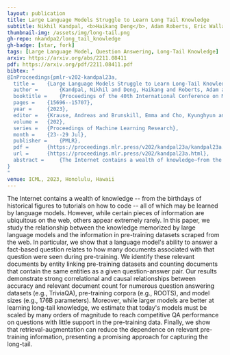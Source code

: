 ```yaml
---
layout: publication
title: Large Language Models Struggle to Learn Long Tail Knowledge
subtitle: Nikhil Kandpal, <b>Haikang Deng</b>, Adam Roberts, Eric Wallace, Colin Raffel
thumbnail-img: /assets/img/long-tail.png
gh-repo: nkandpa2/long_tail_knowledge
gh-badge: [star, fork]
tags: [Large Language Model, Question Answering, Long-Tail Knowledge]
arxiv: https://arxiv.org/abs/2211.08411
pdf: https://arxiv.org/pdf/2211.08411.pdf
bibtex: "
@InProceedings{pmlr-v202-kandpal23a,
  title = 	 {Large Language Models Struggle to Learn Long-Tail Knowledge},
  author =       {Kandpal, Nikhil and Deng, Haikang and Roberts, Adam and Wallace, Eric and Raffel, Colin},
  booktitle = 	 {Proceedings of the 40th International Conference on Machine Learning},
  pages = 	 {15696--15707},
  year = 	 {2023},
  editor = 	 {Krause, Andreas and Brunskill, Emma and Cho, Kyunghyun and Engelhardt, Barbara and Sabato, Sivan and Scarlett, Jonathan},
  volume = 	 {202},
  series = 	 {Proceedings of Machine Learning Research},
  month = 	 {23--29 Jul},
  publisher =    {PMLR},
  pdf = 	 {https://proceedings.mlr.press/v202/kandpal23a/kandpal23a.pdf},
  url = 	 {https://proceedings.mlr.press/v202/kandpal23a.html},
  abstract = 	 {The Internet contains a wealth of knowledge—from the birthdays of historical figures to tutorials on how to code—all of which may be learned by language models. However, while certain pieces of information are ubiquitous on the web, others appear extremely rarely. In this paper, we study the relationship between the knowledge memorized by large language models and the information in pre-training datasets scraped from the web. In particular, we show that a language model’s ability to answer a fact-based question relates to how many documents associated with that question were seen during pre-training. We identify these relevant documents by entity linking pre-training datasets and counting documents that contain the same entities as a given question-answer pair. Our results demonstrate strong correlational and causal relationships between accuracy and relevant document count for numerous question answering datasets (e.g., TriviaQA), pre-training corpora (e.g., ROOTS), and model sizes (e.g., 176B parameters). Moreover, while larger models are better at learning long-tail knowledge, we estimate that today’s models must be scaled by many orders of magnitude to reach competitive QA performance on questions with little support in the pre-training data. Finally, we show that retrieval-augmentation can reduce the dependence on relevant pre-training information, presenting a promising approach for capturing the long-tail.}
}
"
venue: ICML, 2023, Honolulu, Hawaii
---
```


The Internet contains a wealth of knowledge -- from the birthdays of historical figures to tutorials on how to code -- all of which may be learned by language models. However, while certain pieces of information are ubiquitous on the web, others appear extremely rarely. In this paper, we study the relationship between the knowledge memorized by large language models and the information in pre-training datasets scraped from the web. In particular, we show that a language model's ability to answer a fact-based question relates to how many documents associated with that question were seen during pre-training. We identify these relevant documents by entity linking pre-training datasets and counting documents that contain the same entities as a given question-answer pair. Our results demonstrate strong correlational and causal relationships between accuracy and relevant document count for numerous question answering datasets (e.g., TriviaQA), pre-training corpora (e.g., ROOTS), and model sizes (e.g., 176B parameters). Moreover, while larger models are better at learning long-tail knowledge, we estimate that today's models must be scaled by many orders of magnitude to reach competitive QA performance on questions with little support in the pre-training data. Finally, we show that retrieval-augmentation can reduce the dependence on relevant pre-training information, presenting a promising approach for capturing the long-tail.


